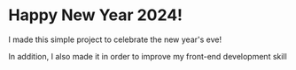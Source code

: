 # Happy New Year 2024!

I made this simple project to celebrate the new year's eve!

In addition, I also made it in order to improve my front-end development skill
